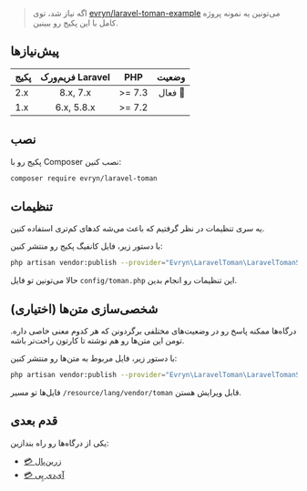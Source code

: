 > اگه نیاز شد، توی  [evryn/laravel-toman-example](https://github.com/evryn/laravel-toman-example) می‌تونین یه نمونه پروژه کامل با این پکیج رو ببینین.

## پیش‌نیازها

| پکیج | فریم‌ورک Laravel | PHP  | وضعیت |
| ------------- |:-------------:|:-----:| ---:|
| &lrm;2.x      | &lrm;8.x, &lrm;7.x | &lrm;>= 7.3 | فعال 🚀 |
| &lrm;1.x      | &lrm;6.x, &lrm;5.8.x       |   &lrm;>= 7.2 |  |

## نصب

پکیج رو با Composer نصب کنین:
```bash
composer require evryn/laravel-toman
```

## تنظیمات
یه سری تنظیمات در نظر گرفتیم که باعث می‌شه کدهای کم‌تری استفاده کنین.

با دستور زیر، فایل کانفیگ پکیج رو منتشر کنین:
```bash
php artisan vendor:publish --provider="Evryn\LaravelToman\LaravelTomanServiceProvider" --tag=config
```

حالا می‌تونین تو فایل `config/toman.php` این تنظیمات رو انجام بدین.

## شخصی‌سازی متن‌ها (اختیاری)
درگاه‌ها ممکنه پاسخ رو در وضعیت‌های مختلفی برگردونن که هر کدوم معنی خاصی داره. تومن این متن‌ها رو هم نوشته تا کارتون راحت‌تر باشه.

با دستور زیر، فایل مربوط به متن‌ها رو منتشر کنین:
```bash
php artisan vendor:publish --provider="Evryn\LaravelToman\LaravelTomanServiceProvider" --tag=lang
```

فایل‌ها تو مسیر &lrm;`/resource/lang/vendor/toman` قابل ویرایش هستن.


## قدم بعدی
یکی از درگاه‌ها رو راه بندازین:
 * [💳 زرین‌پال](fa/gateways/zarinpal.md)
 * [💳 آی‌دی پِی](fa/gateways/idpay.md)


